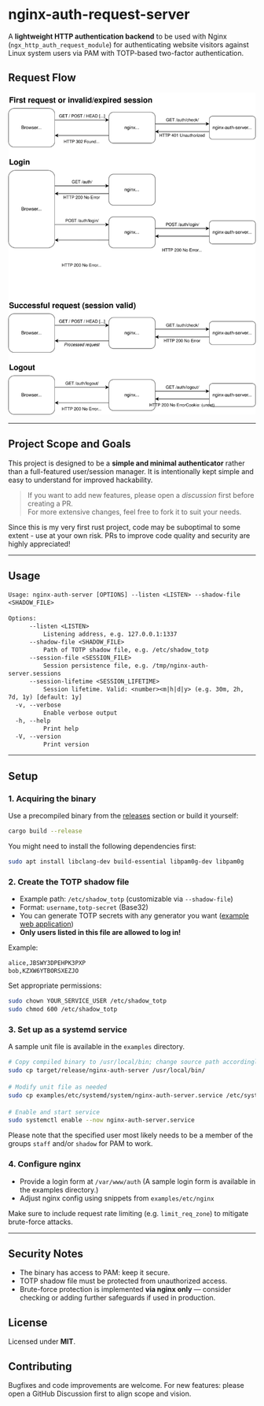 # nginx-auth-request-server

A **lightweight HTTP authentication backend** to be used with Nginx (`ngx_http_auth_request_module`) for authenticating website visitors against Linux system users via PAM with TOTP-based two-factor authentication.

## Request Flow

![Request flow diagram](docs/nginx-auth-request.svg)

---

## Project Scope and Goals

This project is designed to be a **simple and minimal authenticator** rather than a full-featured user/session manager.
It is intentionally kept simple and easy to understand for improved hackability.

> If you want to add new features, please open a *discussion* first before creating a PR.  
> For more extensive changes, feel free to fork it to suit your needs.

Since this is my very first rust project, code may be suboptimal to some extent - use at your own risk.
PRs to improve code quality and security are highly appreciated!

---

## Usage

```
Usage: nginx-auth-server [OPTIONS] --listen <LISTEN> --shadow-file <SHADOW_FILE>

Options:
      --listen <LISTEN>
          Listening address, e.g. 127.0.0.1:1337
      --shadow-file <SHADOW_FILE>
          Path of TOTP shadow file, e.g. /etc/shadow_totp
      --session-file <SESSION_FILE>
          Session persistence file, e.g. /tmp/nginx-auth-server.sessions
      --session-lifetime <SESSION_LIFETIME>
          Session lifetime. Valid: <number><m|h|d|y> (e.g. 30m, 2h, 7d, 1y) [default: 1y]
  -v, --verbose
          Enable verbose output
  -h, --help
          Print help
  -V, --version
          Print version
```

---

## Setup

### 1. Acquiring the binary

Use a precompiled binary from the [releases](https://github.com/fox34/nginx-auth-server/releases) section or build it yourself:

```bash
cargo build --release
```

You might need to install the following dependencies first:

```bash
sudo apt install libclang-dev build-essential libpam0g-dev libpam0g
```

### 2. Create the TOTP shadow file

- Example path: `/etc/shadow_totp` (customizable via `--shadow-file`)
- Format: `username,totp-secret` (Base32)
- You can generate TOTP secrets with any generator you want ([example web application](https://it-tools.tech/otp-generator))
- **Only users listed in this file are allowed to log in!**

Example:

```
alice,JBSWY3DPEHPK3PXP
bob,KZXW6YTBORSXEZJO
```

Set appropriate permissions:

```bash
sudo chown YOUR_SERVICE_USER /etc/shadow_totp
sudo chmod 600 /etc/shadow_totp
```

### 3. Set up as a systemd service

A sample unit file is available in the `examples` directory.

```bash
# Copy compiled binary to /usr/local/bin; change source path accordingly if you downloaded a precompiled binary
sudo cp target/release/nginx-auth-server /usr/local/bin/

# Modify unit file as needed
sudo cp examples/etc/systemd/system/nginx-auth-server.service /etc/systemd/system/

# Enable and start service
sudo systemctl enable --now nginx-auth-server.service
```

Please note that the specified user most likely needs to be a member of the groups `staff` and/or `shadow` for PAM to work.

### 4. Configure nginx

- Provide a login form at `/var/www/auth` (A sample login form is available in the examples directory.)
- Adjust nginx config using snippets from `examples/etc/nginx`

Make sure to include request rate limiting (e.g. `limit_req_zone`) to mitigate brute-force attacks.

---

## Security Notes

- The binary has access to PAM: keep it secure.
- TOTP shadow file must be protected from unauthorized access.
- Brute-force protection is implemented **via nginx only** — consider checking or adding further safeguards if used in production.

## License

Licensed under **MIT**.

## Contributing

Bugfixes and code improvements are welcome.
For new features: please open a GitHub Discussion first to align scope and vision.
